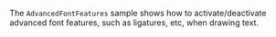 The `AdvancedFontFeatures` sample shows how to activate/deactivate advanced font features, such as ligatures, etc, when drawing text.

